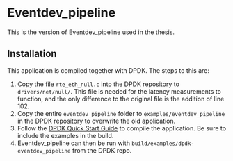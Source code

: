 # Eventdev_pipeline

This is the version of Eventdev_pipeline used in the thesis.

## Installation

This application is compiled together with DPDK. The steps to this are:

1. Copy the file `rte_eth_null.c` into the DPDK repository to
   `drivers/net/null/`. This file is needed for the latency measurements to
   function, and the only difference to the original file is the addition of
   line 102.
1. Copy the entire `eventdev_pipeline` folder to `examples/eventdev_pipeline`
   in the DPDK repository to overwrite the old application.
1. Follow the [DPDK Quick Start Guide](https://core.dpdk.org/doc/quick-start/)
   to compile the application. Be sure to include the examples in the build.
1. Eventdev_pipeline can then be run with
   `build/examples/dpdk-eventdev_pipeline` from the DPDK repo.